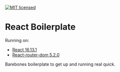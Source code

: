 [![MIT licensed](https://img.shields.io/badge/license-MIT-blue.svg)](https://raw.githubusercontent.com/edisonchee/slimbot/master/LICENSE)

# React Boilerplate

Running on:
* [React 16.13.1](https://github.com/facebook/react)
* [React-router-dom 5.2.0](https://github.com/ReactTraining/react-router/tree/master/packages/react-router-dom)

Barebones boilerplate to get up and running real quick.